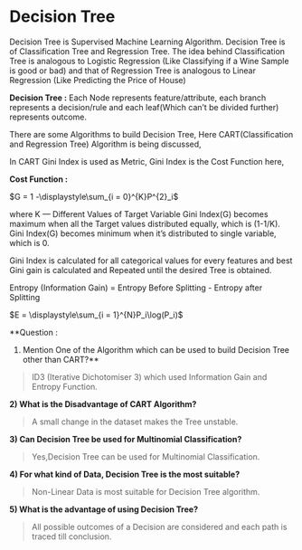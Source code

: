 # Decision Tree

Decision Tree is Supervised Machine Learning Algorithm.
Decision Tree is of Classification Tree and Regression Tree.
The idea behind Classification Tree is analogous to Logistic Regression (Like Classifying if a Wine Sample is good or bad) and that of Regression Tree is analogous to Linear Regression (Like Predicting the Price of House)

**Decision Tree :**
Each Node represents feature/attribute, each branch represents a decision/rule and each leaf(Which can’t be divided further) represents outcome.

There are some Algorithms to build Decision Tree,
Here CART(Classification and Regression Tree) Algorithm is being discussed,

In CART Gini Index is used as Metric,
Gini Index is the Cost Function here,

**Cost Function :**

$G = 1 -\displaystyle\sum_{i = 0}^{K}P^{2}_i$

where K — Different Values of Target Variable
Gini Index(G) becomes maximum when all the Target values distributed equally,
which is (1-1/K).
Gini Index(G) becomes minimum when it’s distributed to single variable,
which is 0.

Gini Index is calculated for all categorical values for every features and best Gini gain is calculated and Repeated until the desired Tree is obtained.

Entropy (Information Gain) = Entropy Before Splitting - Entropy after Splitting

$E = \displaystyle\sum_{i = 1}^{N}P_i\log(P_i)$

**Question :
1) Mention One of the Algorithm which can be used to build Decision Tree other than CART?**

> ID3 (Iterative Dichotomiser 3) which used Information Gain and Entropy Function.
> 

**2) What is the Disadvantage of CART Algorithm?**

> A small change in the dataset makes the Tree unstable.
> 

**3) Can Decision Tree be used for Multinomial Classification?**

> Yes,Decision Tree can be used for Multinomial Classification.
> 

**4) For what kind of Data, Decision Tree is the most suitable?**

> Non-Linear Data is most suitable for Decision Tree algorithm.
> 

**5) What is the advantage of using Decision Tree?**

> All possible outcomes of a Decision are considered and each path is traced till conclusion.
>